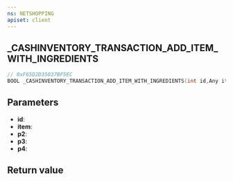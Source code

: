 ```yaml
---
ns: NETSHOPPING
apiset: client
---
```

## _CASHINVENTORY_TRANSACTION_ADD_ITEM_WITH_INGREDIENTS

```c
// 0xF65D2D35037BF5EC
BOOL _CASHINVENTORY_TRANSACTION_ADD_ITEM_WITH_INGREDIENTS(int id,Any item,int p2,Any p3,int p4);
```


## Parameters
* **id**:
* **item**:
* **p2**:
* **p3**:
* **p4**:

## Return value